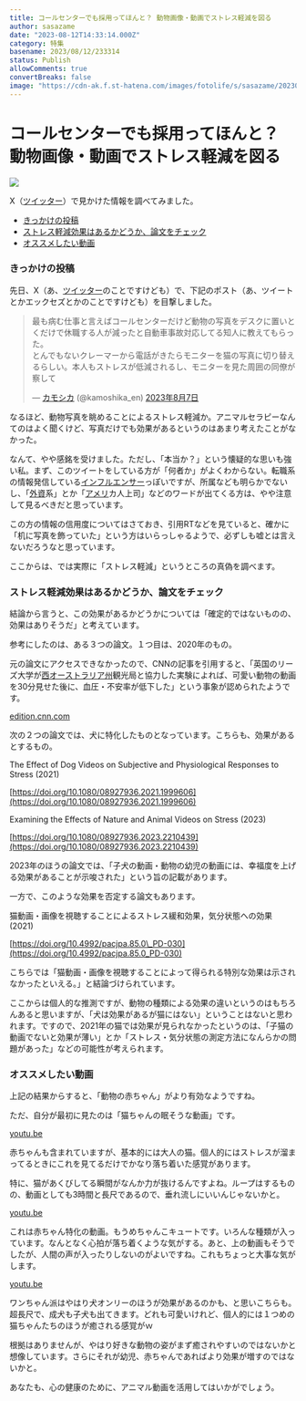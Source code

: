 ```yaml
---
title: コールセンターでも採用ってほんと？ 動物画像・動画でストレス軽減を図る
author: sasazame
date: "2023-08-12T14:33:14.000Z"
category: 特集
basename: 2023/08/12/233314
status: Publish
allowComments: true
convertBreaks: false
image: "https://cdn-ak.f.st-hatena.com/images/fotolife/s/sasazame/20230812/20230812231849.png"
---
```

# コールセンターでも採用ってほんと？ 動物画像・動画でストレス軽減を図る

![](https://cdn-ak.f.st-hatena.com/images/fotolife/s/sasazame/20230812/20230812231849.png)

X（[ツイッター](https://d.hatena.ne.jp/keyword/%A5%C4%A5%A4%A5%C3%A5%BF%A1%BC)）で見かけた情報を調べてみました。

<!-- Extended Body -->

-   [きっかけの投稿](#きっかけの投稿)
-   [ストレス軽減効果はあるかどうか、論文をチェック](#ストレス軽減効果はあるかどうか論文をチェック)
-   [オススメしたい動画](#オススメしたい動画)

### きっかけの投稿

先日、X（あ、[ツイッター](https://d.hatena.ne.jp/keyword/%A5%C4%A5%A4%A5%C3%A5%BF%A1%BC)のことですけども）で、下記のポスト（あ、ツイートとかエックセズとかのことですけども）を目撃しました。

> 最も病む仕事と言えばコールセンターだけど動物の写真をデスクに置いとくだけで休職する人が減ったと自動車事故対応してる知人に教えてもらった。  
> とんでもないクレーマーから電話がきたらモニターを猫の写真に切り替えるらしい。本人もストレスが低減されるし、モニターを見た周囲の同僚が察して
> 
> — [カモシカ](https://d.hatena.ne.jp/keyword/%A5%AB%A5%E2%A5%B7%A5%AB) (@kamoshika\_en) [2023年8月7日](https://twitter.com/kamoshika_en/status/1688689431690334208?ref_src=twsrc%5Etfw)

なるほど、動物写真を眺めることによるストレス軽減か。アニマルセラピーなんてのはよく聞くけど、写真だけでも効果があるというのはあまり考えたことがなかった。

なんて、やや感銘を受けました。ただし、「本当か？」という懐疑的な思いも強い私。まず、このツイートをしている方が「何者か」がよくわからない。転職系の情報発信している[インフルエンサー](https://d.hatena.ne.jp/keyword/%A5%A4%A5%F3%A5%D5%A5%EB%A5%A8%A5%F3%A5%B5%A1%BC)っぽいですが、所属なども明らかでないし、「[外資](https://d.hatena.ne.jp/keyword/%B3%B0%BB%F1)系」とか「[アメリ](https://d.hatena.ne.jp/keyword/%A5%A2%A5%E1%A5%EA)カ人上司」などのワードが出てくる方は、やや注意して見るべきだと思っています。

この方の情報の信用度についてはさておき、引用RTなどを見ていると、確かに「机に写真を飾っていた」という方はいらっしゃるようで、必ずしも嘘とは言えないだろうなと思っています。

ここからは、では実際に「ストレス軽減」というところの真偽を調べます。

### ストレス軽減効果はあるかどうか、論文をチェック

結論から言うと、この効果があるかどうかについては「確定的ではないものの、効果はありそうだ」と考えています。

参考にしたのは、ある３つの論文。１つ目は、2020年のもの。

元の論文にアクセスできなかったので、CNNの記事を引用すると、「英国のリーズ大学が[西オーストラリア州](https://d.hatena.ne.jp/keyword/%C0%BE%A5%AA%A1%BC%A5%B9%A5%C8%A5%E9%A5%EA%A5%A2%BD%A3)観光局と協力した実験によれば、可愛い動物の動画を30分見せた後に、血圧・不安率が低下した」という事象が認められたようです。

[edition.cnn.com](https://edition.cnn.com/2020/09/27/us/watching-cute-animals-study-scn-trnd/index.html)

次の２つの論文では、犬に特化したものとなっています。こちらも、効果があるとするもの。

The Effect of Dog Videos on Subjective and Physiological Responses to Stress (2021)

[https://doi.org/10.1080/08927936.2021.1999606](https://doi.org/10.1080/08927936.2021.1999606)

Examining the Effects of Nature and Animal Videos on Stress (2023)

[https://doi.org/10.1080/08927936.2023.2210439](https://doi.org/10.1080/08927936.2023.2210439)

2023年のほうの論文では、「子犬の動画・動物の幼児の動画には、幸福度を上げる効果があることが示唆された」という旨の記載があります。

一方で、このような効果を否定する論文もあります。

猫動画・画像を視聴することによるストレス緩和効果，気分状態への効果 (2021)

[https://doi.org/10.4992/pacjpa.85.0\_PD-030](https://doi.org/10.4992/pacjpa.85.0_PD-030)

こちらでは「猫動画・画像を視聴することによって得られる特別な効果は示されなかったといえる。」と結論づけられています。

ここからは個人的な推測ですが、動物の種類による効果の違いというのはもちろんあると思いますが、「犬は効果があるが猫にはない」ということはないと思われます。ですので、2021年の猫では効果が見られなかったというのは、「子猫の動画でないと効果が薄い」とか「ストレス・気分状態の測定方法になんらかの問題があった」などの可能性が考えられます。

### オススメしたい動画

上記の結果からすると、「動物の赤ちゃん」がより有効なようですね。

ただ、自分が最初に見たのは「猫ちゃんの眠そうな動画」です。

[youtu.be](https://youtu.be/oV8vtpepyGY)

赤ちゃんも含まれていますが、基本的には大人の猫。個人的にはストレスが溜まってるときにこれを見てるだけでかなり落ち着いた感覚があります。

特に、猫があくびしてる瞬間がなんか力が抜けるんですよね。ループはするものの、動画としても3時間と長尺であるので、垂れ流しにいいんじゃないかと。

[youtu.be](https://youtu.be/oRDRfikj2z8)

これは赤ちゃん特化の動画。もうめちゃんこキュートです。いろんな種類が入っています。なんとなく心拍が落ち着くような気がする。あと、上の動画もそうでしたが、人間の声が入ったりしないのがよいですね。これもちょっと大事な気がします。

[youtu.be](https://youtu.be/BYh3Gykv90w)

ワンちゃん派はやはり犬オンリーのほうが効果があるのかも、と思いこちらも。超長尺で、成犬も子犬も出てきます。どれも可愛いけれど、個人的には１つめの猫ちゃんたちのほうが癒される感覚がｗ

根拠はありませんが、やはり好きな動物の姿がまず癒されやすいのではないかと想像しています。さらにそれが幼児、赤ちゃんであればより効果が増すのではないかと。

あなたも、心の健康のために、アニマル動画を活用してはいかがでしょう。